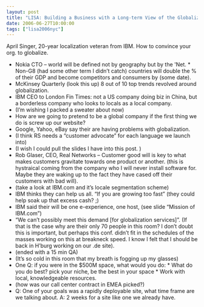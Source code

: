 ```yaml
---
layout: post
title: "LISA: Building a Business with a Long-term View of the Globalization Services Industry"
date: 2006-06-27T10:00:00
tags: ["lisa2006nyc"]
---
```


<p>April Singer, 20-year localization veteran from <span class="caps">IBM</span>. How to convince your org. to globalize.</p>

<ul>
<li>Nokia <span class="caps">CTO</span> &#8211; world will be defined not by geography but by the 'Net. * Non-G8 (had some other term I didn&#8217;t catch) countries will double the % of their <span class="caps">GDP</span> and become competitors and consumers by (some date). </li>
<li>McKinsey Quarterly (look this up) 8 out of 10 top trends revolved around globalization. </li>
<li><span class="caps">IBM</span> <span class="caps">CEO</span> to London Fin Times: not a US company doing biz in China, but a borderless company who looks to locals as a local company.</li>
<li>(I&#8217;m wishing I packed a sweater about now)</li>
<li>How are we going to pretend to be a global company if the first thing we do is screw up our website?</li>
<li>Google, Yahoo, eBay say their are having problems with globalization.</li>
<li>(I think RS needs a &#8220;customer advocate&#8221; for each language we launch into)</li>
<li>(I wish I could pull the slides I have into this post. )</li>
<li>Rob Glaser, <span class="caps">CEO</span>, Real Networks &#8211; Customer good will is key to what makes customers gravitate towards one product or another. (this is hystraical coming from the company who I will never install software for. Maybe they are waking up to the fact they have cased off their customers with bad will).</li>
<li>(take a look at <span class="caps">IBM</span>.com and it&#8217;s locale segmentation scheme)</li>
<li><span class="caps">IBM</span> thinks they can help us all. &#8220;If you are growing too fast&#8221; (they could help soak up that excess cash? ;)</li>
<li><span class="caps">IBM</span> said their will be one e-experience, one host, (see slide &#8220;Mission of <span class="caps">IBM</span>.com&#8221;)</li>
<li>&#8220;We can&#8217;t possibly meet this demand [for globalization services]&#8221;. (If that is the case why are their only 70 people in this room? I don&#8217;t doubt this is important, but perhaps this conf. didn&#8217;t fit in the schedules of the masses working on this at breakneck speed. I know I felt that I should be back in H&#8217;burg working on our .de site).</li>
<li>(ended with a 15 min QA)</li>
<li>(It&#8217;s so cold in this room that my breath is fogging up my glasses)</li>
<li>One Q: if you were in the $500M space, what would you do: * What do you do best? pick your niche, be the best in your space * Work with local, knowledgeable resources.</li>
<li>(how was our call center contract in <span class="caps">EMEA</span> picked?)</li>
<li>Q: One of your goals was a rapidly deployable site, what time frame are we talking about. A: 2 weeks for a site like one we already have.</li>
</ul>

